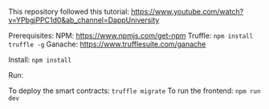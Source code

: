 This repository followed this tutorial: 
https://www.youtube.com/watch?v=YPbgjPPC1d0&ab_channel=DappUniversity


Prerequisites:
NPM: https://www.npmjs.com/get-npm
Truffle:
`npm install truffle -g`
Ganache: https://www.trufflesuite.com/ganache

Install:
`npm install`

Run:

To deploy the smart contracts: `truffle migrate`
To run the frontend: `npm run dev` 